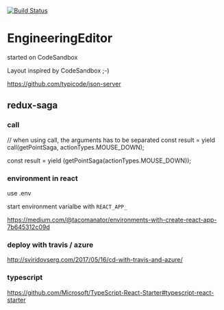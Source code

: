[![Build Status](https://travis-ci.org/ReneCode/EngineeringEditor.svg?branch=master)](https://travis-ci.org/ReneCode/EngineeringEditor)

# EngineeringEditor

started on CodeSandbox

Layout inspired by CodeSandbox ;-)

https://github.com/typicode/json-server

## redux-saga

### call

// when using call, the arguments has to be separated
const result = yield call(getPointSaga, actionTypes.MOUSE_DOWN);

const result = yield (getPointSaga(actionTypes.MOUSE_DOWN));

### environment in react

use .env

start environment varialbe with `REACT_APP_`

https://medium.com/@tacomanator/environments-with-create-react-app-7b645312c09d

### deploy with travis / azure

http://sviridovserg.com/2017/05/16/cd-with-travis-and-azure/

### typescript

https://github.com/Microsoft/TypeScript-React-Starter#typescript-react-starter
